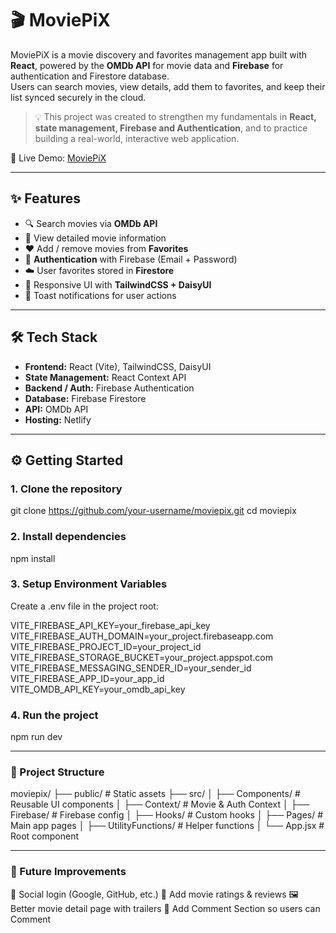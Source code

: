 # 🎬 MoviePiX

MoviePiX is a movie discovery and favorites management app built with **React**, powered by the **OMDb API** for movie data and **Firebase** for authentication and Firestore database.  
Users can search movies, view details, add them to favorites, and keep their list synced securely in the cloud.

> 💡 This project was created to strengthen my fundamentals in **React, state management, Firebase and Authentication**, and to practice building a real-world, interactive web application.

🚀 Live Demo: [MoviePiX](https://movieepix.netlify.app/)

---

## ✨ Features

- 🔍 Search movies via **OMDb API**
- 📖 View detailed movie information
- ❤️ Add / remove movies from **Favorites**
- 🔐 **Authentication** with Firebase (Email + Password)
- ☁️ User favorites stored in **Firestore**
- 🎨 Responsive UI with **TailwindCSS + DaisyUI**
- 🔔 Toast notifications for user actions

---

## 🛠️ Tech Stack

- **Frontend:** React (Vite), TailwindCSS, DaisyUI
- **State Management:** React Context API
- **Backend / Auth:** Firebase Authentication
- **Database:** Firebase Firestore
- **API:** OMDb API
- **Hosting:** Netlify

---

## ⚙️ Getting Started

### 1. Clone the repository

git clone https://github.com/your-username/moviepix.git
cd moviepix

### 2. Install dependencies

npm install

### 3. Setup Environment Variables

Create a .env file in the project root:

VITE_FIREBASE_API_KEY=your_firebase_api_key
VITE_FIREBASE_AUTH_DOMAIN=your_project.firebaseapp.com
VITE_FIREBASE_PROJECT_ID=your_project_id
VITE_FIREBASE_STORAGE_BUCKET=your_project.appspot.com
VITE_FIREBASE_MESSAGING_SENDER_ID=your_sender_id
VITE_FIREBASE_APP_ID=your_app_id
VITE_OMDB_API_KEY=your_omdb_api_key

### 4. Run the project

npm run dev

---

### 📂 Project Structure

moviepix/
├── public/ # Static assets
├── src/
│ ├── Components/ # Reusable UI components
│ ├── Context/ # Movie & Auth Context
│ ├── Firebase/ # Firebase config
│ ├── Hooks/ # Custom hooks
│ ├── Pages/ # Main app pages
│ ├── UtilityFunctions/ # Helper functions
│ └── App.jsx # Root component

---

### 🚀 Future Improvements

🔑 Social login (Google, GitHub, etc.)
🌟 Add movie ratings & reviews
🖼️ Better movie detail page with trailers
🌟 Add Comment Section so users can Comment
